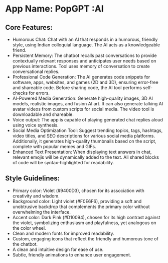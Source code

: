 # **App Name**: PopGPT :AI

## Core Features:

- Humorous Chat: Chat with an AI that responds in a humorous, friendly style, using Indian colloquial language. The AI acts as a knowledgeable friend.
- Persistent Memory: The chatbot recalls past conversations to provide contextually relevant responses and anticipates user needs based on previous interactions. Tool uses memory of conversation to create conversational replies.
- Professional Code Generation: The AI generates code snippets for software, apps, websites, and games (2D and 3D), ensuring error-free and shareable code. Before sharing code, the AI tool performs self-checks for errors.
- AI-Powered Media Generation: Generate high-quality images, 3D AI models, realistic images, and fusion AI art. It can also generate talking AI avatar videos from custom scripts for social media. The video tool is downloadable and shareable.
- Voice output: The app is capable of playing generated chat replies aloud using voice synthesis.
- Social Media Optimization Tool: Suggest trending topics, tags, hashtags, video titles, and SEO descriptions for various social media platforms. Additionally, it generates high-quality thumbnails based on the script, complete with popular memes and GIFs.
- Enhanced Text Presentation: When displaying text answers in chat, relevant emojis will be dynamically added to the text. All shared blocks of code will be syntax-highlighted for readability.

## Style Guidelines:

- Primary color: Violet (#9400D3), chosen for its association with creativity and wisdom.
- Background color: Light violet (#F0E6F6), providing a soft and unobtrusive backdrop that complements the primary color without overwhelming the interface.
- Accent color: Dark Pink (#D10094), chosen for its high contrast against the violet, symbolizing enthusiasm and playfulness, yet analogous on the color wheel.
- Clean and modern fonts for improved readability.
- Custom, engaging icons that reflect the friendly and humorous tone of the chatbot.
- A clean and intuitive design for ease of use.
- Subtle, friendly animations to enhance user engagement.